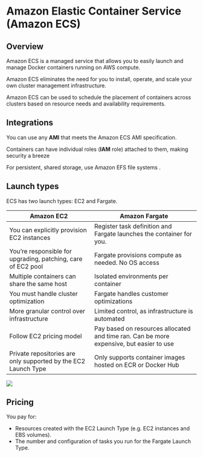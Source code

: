 # Amazon Elastic Container Service (Amazon ECS)

## Overview

Amazon ECS is a managed service that allows you to easily launch and manage Docker containers running on AWS compute.

Amazon ECS eliminates the need for you to install, operate, and scale your own cluster management infrastructure.

Amazon ECS can be used to schedule the placement of containers across clusters based on resource needs and availability requirements.


## Integrations

You can use any **AMI** that meets the Amazon ECS AMI specification.

Containers can have individual roles (**IAM** role) attached to them, making security a breeze

For persistent, shared storage, use Amazon EFS file systems .


## Launch types

ECS has two launch types: EC2 and Fargate.

| Amazon EC2 | Amazon Fargate |
|---|---|
| You can explicitly provision EC2 instances | Register task definition and Fargate launches the container for you. |
| You’re responsible for upgrading, patching, care of EC2 pool | Fargate provisions compute as needed. No OS access |
| Multiple containers can share the same host | Isolated environments per container |
| You must handle cluster optimization | Fargate handles customer optimizations |
| More granular control over infrastructure | Limited control, as infrastructure is automated |
| Follow EC2 pricing model | Pay based on resources allocated and time ran. Can be more expensive, but easier to use |
| Private repositories are only supported by the EC2 Launch Type | Only supports container images hosted on ECR or Docker Hub |

![](https://digitalcloud.training/wp-content/uploads/2022/01/amazon-ecs-ec2-vs-fargate-1.jpeg)


## Pricing

You pay for:
- Resources created with the EC2 Launch Type (e.g. EC2 instances and EBS volumes).
- The number and configuration of tasks you run for the Fargate Launch Type.
